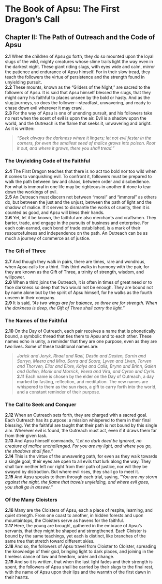 # The Book of Apsu: The First Dragon’s Call

## Chapter II: The Path of Outreach and the Code of Apsu

**2.1** When the children of Apsu go forth, they do so mounted upon the loyal slugs of the wild, mighty creatures whose slime trails light the way even in the darkest night. These giant riding slugs, with eyes wide and calm, mirror the patience and endurance of Apsu himself. For in their slow tread, they teach the followers the virtue of persistence and the strength found in unyielding pursuit.  
**2.2** These mounts, known as the “Gliders of the Night,” are sacred to the followers of Apsu. It is said that Apsu himself blessed the slugs, that they might carry his faithful to places unseen by the bold or hasty. And as the slug journeys, so does the follower—steadfast, unwavering, and ready to chase down evil wherever it may crawl.  
**2.3** For the way of Apsu is one of unending pursuit, and his followers take no rest when the scent of evil is upon the air. Evil is a shadow upon the world, and the Outreach is the flame that seeks it, unwavering and bright. As it is written:  
> *“Seek always the darkness where it lingers; let not evil fester in the corners, for even the smallest seed of malice grows into poison. Root it out, and where it grows, there you shall tread.”*

### The Unyielding Code of the Faithful

**2.4** The First Dragon teaches that there is no act too bold nor too wild when it comes to vanquishing evil. To confront it, followers must be prepared to walk the path between law and chaos, between order and disobedience. For what is immoral in one life may be righteous in another if done to tear down the workings of evil.  
**2.5** An Outreach must discern not between “moral” and “immoral” as others do, but between the just and the unjust, between the path of light and the shadow of malice. If it serves to dismantle the works of cruelty, then it is counted as good, and Apsu will bless their hands.  
**2.6** Yet, let it be known, the faithful are also merchants and craftsmen. They barter, trade, and engage in the pursuits of business and enterprise. For each coin earned, each bond of trade established, is a mark of their resourcefulness and independence on the path. An Outreach can be as much a journey of commerce as of justice.

### The Gift of Three

**2.7** And though they walk in pairs, there are times, rare and wondrous, when Apsu calls for a third. This third walks in harmony with the pair, for they are known as the Gift of Three, a trinity of strength, wisdom, and willpower.  
**2.8** When a third joins the Outreach, it is often in times of great need or to face darkness so deep that two would not be enough. They are bound not by name alone but by the spirit of Apsu himself, for he walks as the fourth unseen in their company.  
**2.9** It is said, *“As two wings are for balance, so three are for strength. When the darkness is deep, the Gift of Three shall carry the light.”*

### The Names of the Faithful

**2.10** On the Day of Outreach, each pair receives a name that is phonetically bound, a symbolic thread that ties them to Apsu and to each other. These names echo in unity, a reminder that they are one purpose, even as they are two lives. Some of these traditional names are:  
> *Jorick and Joryk, Rhael and Rael, Destin and Desten, Sarrin and Sarryn, Meera and Mira, Sorra and Soora, Lyven and Liven, Torven and Thorven, Ellor and Elore, Kalys and Calis, Brynn and Brinn, Galen and Gallen, Morik and Morrick, Veera and Vira, and Cyron and Cyrin.*  
**2.11** Each name is chosen by the elder on the Day of Outreach, a day marked by fasting, reflection, and meditation. The new names are whispered to them as the sun rises, a gift to carry forth into the world, and a constant reminder of their purpose.

### The Call to Seek and Conquer

**2.12** When an Outreach sets forth, they are charged with a sacred goal. Each Outreach has its purpose: a mission whispered to them in their final blessing. Yet the faithful are taught that their path is not bound by this single aim. Wherever evil is found, the Outreach must act, even if it draws them far from their given task.  
**2.13** And Apsu himself commands, *“Let no dark deed be ignored, no creature of malice unchallenged. For you are my light, and where you go, the shadows shall flee.”*  
**2.14** This is the virtue of the unwavering path, for even as they walk towards a single goal, their eyes are open to all evils that lurk along the way. They shall turn neither left nor right from their path of justice, nor will they be swayed by distraction. But where evil rises, they shall go to meet it.  
**2.15** And Apsu speaks to them through each trial, saying, *“You are my storm against the night, the flame that travels unyielding, and where evil goes, you shall go in answer.”*

### Of the Many Cloisters

**2.16** Many are the Cloisters of Apsu, each a place of respite, learning, and quiet strength. From one coast to another, in hidden forests and upon mountaintops, the Cloisters serve as havens for the faithful.  
**2.17** Here, the young are brought, gathered in the embrace of Apsu’s servants, that they might be shaped and strengthened. Each Cloister is bound by the same teachings, yet each is distinct, like branches of the same tree that stretch toward different skies.  
**2.18** And so, the followers of Apsu travel from Cloister to Cloister, spreading the knowledge of their god, bringing light to dark places, and joining in the timeless dance of law and freedom, order and change.  
**2.19** And so it is written, that when the last light fades and their strength is spent, the followers of Apsu shall be carried by their slugs to the final rest, with the name of Apsu upon their lips and the warmth of the first dawn in their hearts.